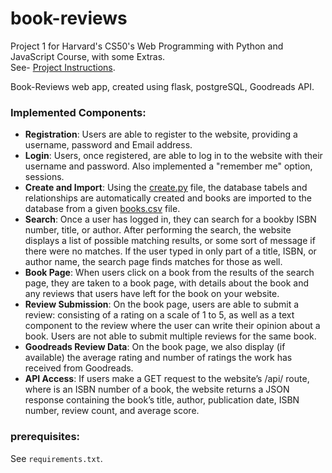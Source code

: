 # book-reviews
Project 1 for Harvard's CS50's Web Programming with Python and JavaScript Course, with some Extras.<br>
See- [Project Instructions](https://docs.cs50.net/web/2019/x/projects/1/project1.html).

Book-Reviews web app, created using flask, postgreSQL, Goodreads API.
<h3>Implemented Components:</h3>
<ul>
  <li><strong>Registration</strong>: Users are able to register to the website, providing a username, password and Email address.</li>
  <li><strong>Login</strong>: Users, once registered, are able to log in to the website with their username and password. Also implemented a "remember me" option, sessions.</li>
  <li><strong>Create and Import</strong>: Using the <a href="https://github.com/guryaniv/book-reviews/blob/master/create.py">create.py</a> file, the database tabels and relationships are automatically created and books are imported to the database from a given  <a href="https://github.com/guryaniv/book-reviews/blob/master/books.csv">books.csv</a> file.</li>
  <li><strong>Search</strong>: Once a user has logged in, they can search for a bookby ISBN number, title, or author. After performing the search, the website displays a list of possible matching results, or some sort of message if there were no matches. If the user typed in only part of a title, ISBN, or author name, the search page finds matches for those as well.</li>
  <li><strong>Book Page</strong>: When users click on a book from the results of the search page, they are taken to a book page, with details about the book and any reviews that users have left for the book on your website.</li>
  <li><strong>Review Submission</strong>: On the book page, users are able to submit a review: consisting of a rating on a scale of 1 to 5, as well as a text component to the review where the user can write their opinion about a book. Users are not able to submit multiple reviews for the same book.</li>
  <li><strong>Goodreads Review Data</strong>: On the book page, we also display (if available) the average rating and number of ratings the work has received from Goodreads.</li>
  <li><Strong>API Access</strong>: If users make a GET request to the website’s /api/<isbn> route, where <isbn> is an ISBN number of a book, the website returns a JSON response containing the book’s title, author, publication date, ISBN number, review count, and average score.</li>
</ul>

<h3>prerequisites:</h3>

See ```requirements.txt```.




